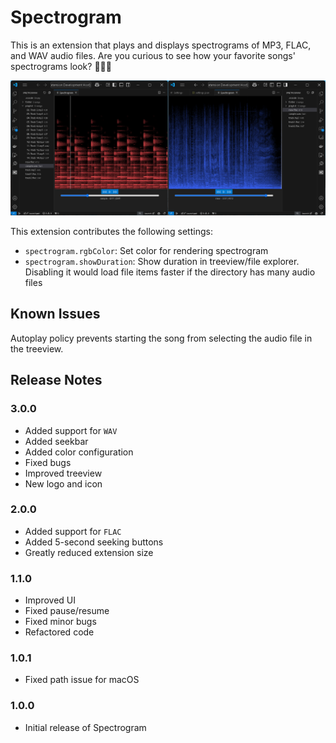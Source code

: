 # Spectrogram
This is an extension that plays and displays spectrograms of MP3, FLAC, and WAV audio files. Are you curious to see how your favorite songs' spectrograms look? 🦝🤪💭

![Spectrogram3.0](https://raw.githubusercontent.com/lanly-dev/VSCode-Spectrogram/refs/heads/main/media/vscodeignore/spec-sc4.png)

This extension contributes the following settings:

* `spectrogram.rgbColor`: Set color for rendering spectrogram
* `spectrogram.showDuration`: Show duration in treeview/file explorer. Disabling it would load file items faster if the directory has many audio files

## Known Issues

Autoplay policy prevents starting the song from selecting the audio file in the treeview.

## Release Notes

### 3.0.0
- Added support for `WAV`
- Added seekbar
- Added color configuration
- Fixed bugs
- Improved treeview
- New logo and icon

### 2.0.0
- Added support for `FLAC`
- Added 5-second seeking buttons
- Greatly reduced extension size

### 1.1.0
- Improved UI
- Fixed pause/resume
- Fixed minor bugs
- Refactored code

### 1.0.1
- Fixed path issue for macOS

### 1.0.0
- Initial release of Spectrogram

